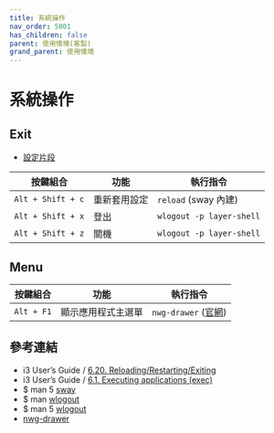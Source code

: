 ```yaml
---
title: 系統操作
nav_order: 5001
has_children: false
parent: 使用情境(客製)
grand_parent: 使用情境
---
```



# 系統操作

## Exit

* [設定片段](https://github.com/samwhelp/note-about-ubuntu-sway/blob/gh-pages/_demo/adjustment/ubuntu-sway/full/ubuntu-sway/config/sway/section/common/keybind/sway-keybind-main/keybind.m/System/Base.conf)

| 按鍵組合           | 功能        | 執行指令             |
| ----------------- | ------------ | -------------------- |
| `Alt + Shift + c`  | 重新套用設定 | `reload` (sway 內建)   |
| `Alt + Shift + x` | 登出         | `wlogout -p layer-shell` |
| `Alt + Shift + z` | 關機         | `wlogout -p layer-shell` |


## Menu

| 按鍵組合           | 功能        | 執行指令             |
| ----------------- | ------------ | -------------------- |
| `Alt + F1`  | 顯示應用程式主選單 | `nwg-drawer` ([官網](https://github.com/nwg-piotr/nwg-drawer))   |


## 參考連結

* i3 User’s Guide / [6.20. Reloading/Restarting/Exiting](https://i3wm.org/docs/userguide.html#_reloading_restarting_exiting)
* i3 User’s Guide / [6.1. Executing applications (exec)](https://i3wm.org/docs/userguide.html#exec)
* $ man 5 [sway](https://manpages.ubuntu.com/manpages/jammy/en/man5/sway.5.html)
* $ man [wlogout](https://manpages.ubuntu.com/manpages/jammy/en/man1/wlogout.1.html)
* $ man 5 [wlogout](https://manpages.ubuntu.com/manpages/jammy/en/man5/wlogout.5.html)
* [nwg-drawer](https://github.com/nwg-piotr/nwg-drawer)
